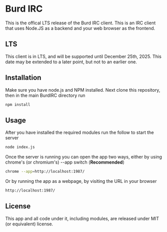 # Burd IRC

This is the offical LTS release of the Burd IRC client. This is an IRC client that uses Node.JS as a backend and your web browser as the frontend.

## LTS

This client is in LTS, and will be supported until December 25th, 2025. This date may be extended to a later point, but not to an earlier one. 

## Installation

Make sure you have node.js and NPM installed. Next clone this repository, then in the main BurdIRC directory run

```bash
npm install
```

## Usage

After you have installed the required modules run the follow to start the server

```bash
node index.js
```
Once the server is running you can open the app two ways, either by using chrome's (or chromium's) --app switch (**Recommended**)

```bash
chrome --app=http://localhost:1987/
```
Or by running the app as a webpage, by visiting the URL in your browser

```bash
http://localhost:1987/
```

## License

This app and all code under it, including modules, are released under MIT (or equivalent) license.